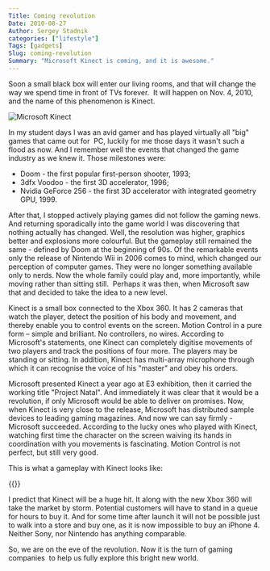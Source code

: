 ```yaml
---
Title: Coming revolution
Date: 2010-08-27
Author: Sergey Stadnik
categories: ["lifestyle"]
Tags: [gadgets]
Slug: coming-revolution
Summary: "Microsoft Kinect is coming, and it is awesome."
---
```


Soon a small black box will enter our living rooms, and that will
change the way we spend time in front of TVs forever.  It will
happen on Nov. 4, 2010, and the name of this phenomenon is Kinect.

![Microsoft Kinect](https://lh6.ggpht.com/_DtpewJgJY78/THPKkrt8uPI/AAAAAAAADSw/8l7vTJ32LpA/s800/kinect.jpg)

In my student days I was an avid gamer and has played virtually all
"big" games that came out for  PC, luckily for me those days it
wasn't such a flood as now. And I remember well the events that
changed the game industry as we knew it. Those milestones were:

-   Doom - the first popular first-person shooter, 1993;
-   3dfx Voodoo - the first 3D accelerator, 1996;
-   Nvidia GeForce 256 - the first 3D accelerator with integrated
    geometry GPU, 1999.

After that, I stopped actively playing games did not follow the gaming
news. And returning sporadically into the game world I was discovering
that nothing actually has changed. Well, the resolution was higher,
graphics better and explosions more colourful. But the gameplay still
remained the same - defined by Doom at the beginning of 90s. Of the
remarkable events only the release of Nintendo Wii in 2006 comes to
mind, which changed our perception of computer games. They were no
longer something available only to nerds. Now the whole family could
play and, more importantly, while moving rather than sitting
still.  Perhaps it was then, when Microsoft saw that and decided
to take the idea to a new level.

Kinect is a small box connected to the Xbox 360. It has 2 cameras that
watch the player, detect the position of his body and movement, and
thereby enable you to control events on the screen. Motion Control in
a pure form – simple and brilliant. No controllers, no wires. According
to Microsoft's statements, one Kinect can completely digitise
movements of  two players and track the positions of four more. The players
may be standing or sitting. In addition, Kinect has multi-array
microphone through which it can recognise the voice of his "master"
and obey his orders.

Microsoft presented Kinect a year ago at E3 exhibition, then it carried
the working title "Project Natal". And immediately it was clear that
it would be a revolution, if only Microsoft would be able to deliver on
promises. Now, when Kinect is very close to the release, Microsoft has
distributed sample devices to leading gaming magazines. And now we can
say firmly - Microsoft succeeded. According to the lucky ones who
played with Kinect, watching first time the character on the screen
waiving its hands in coordination with you movements is fascinating.
Motion Control is not perfect, but still very good.

This is what a gameplay with Kinect looks like:

<p>
{{<youtube iK_UlfO42sc>}}
</p>

I predict that Kinect will be a huge hit. It along with the new Xbox
360 will take the market by storm. Potential customers will have to
stand in a queue for hours to buy it. And for some time after launch
it will not be possible just to walk into a store and buy one, as it is
now impossible to buy an iPhone 4. Neither Sony, nor Nintendo has
anything comparable.

So, we are on the eve of the revolution. Now it is the turn of gaming
companies  to help us fully explore this bright new world.